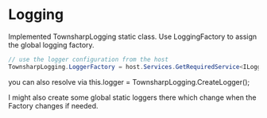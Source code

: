 Logging
=======

Implemented TownsharpLogging static class.  Use LoggingFactory to assign the global logging factory.

```csharp
// use the logger configuration from the host
TownsharpLogging.LoggerFactory = host.Services.GetRequiredService<ILoggerFactory>();
```

you can also resolve via 
this.logger = TownsharpLogging.CreateLogger<SubscriptionManager>();

I might also create some global static loggers there which change when the Factory changes if needed.
